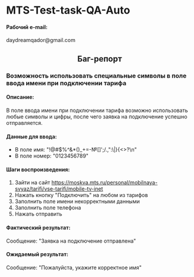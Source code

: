 # MTS-Test-task-QA-Auto

<h4>Рабочий e-mail:</h4> daydreamqador@gmail.com

**<h2 align="center">Баг-репорт</h2>**
<h3>Возможность использовать специальные символы в поле ввода имени при подключении тарифа</h3>

<h4>Описание:</h4>
В поле ввода имени при подключении тарифа возможно использовать любые символы и цифры, после чего заявка на подключение успешно отправляется.

<h4>Данные для ввода:</h4>

* В поле имя: "!@#$%^&*()_+=-№[]';/.,\":\\|}{<>?\n"
* В поле номер: "0123456789"

<h4>Шаги воспроизведения:</h4> 

1. Зайти на сайт https://moskva.mts.ru/personal/mobilnaya-svyaz/tarifi/vse-tarifi/mobile-tv-inet
2. Нажать кнопку "Подключить" на любом из тарифов
3. Заполнить поле имени некорректными данными
4. Заполнить поле телефона 
5. Нажать отправить

<h4>Фактический результат:</h4> 

Сообщение: "Заявка на подключение отправлена"

<h4>Ожидаемый результат:</h4> 

Сообщение: "Пожалуйста, укажите корректное имя"

